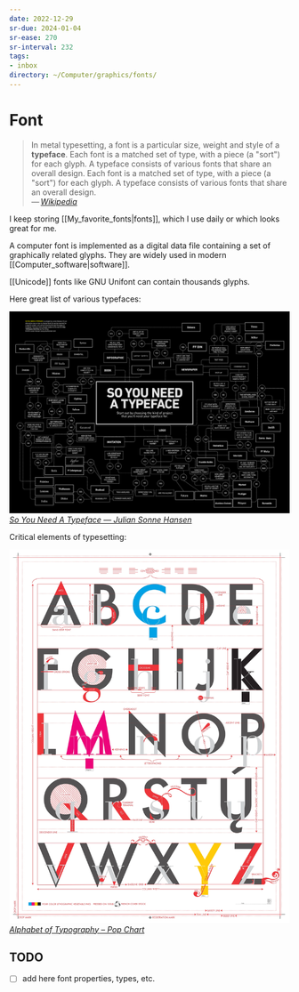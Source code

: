 ```yaml
---
date: 2022-12-29
sr-due: 2024-01-04
sr-ease: 270
sr-interval: 232
tags:
- inbox
directory: ~/Computer/graphics/fonts/
---
```


# Font

> In metal typesetting, a font is a particular size, weight and style of a
> **typeface**. Each font is a matched set of type, with a piece (a "sort") for
> each glyph. A typeface consists of various fonts that share an overall design.
> Each font is a matched set of type, with a piece (a "sort") for each glyph. A
> typeface consists of various fonts that share an overall design.\
> — <cite>[Wikipedia](https://en.wikipedia.org/wiki/Font)</cite>

I keep storing [[My_favorite_fonts|fonts]], which I use daily or which looks
great for me.

A computer font is implemented as a digital data file containing a set of
graphically related glyphs. They are widely used in modern
[[Computer_software|software]].

[[Unicode]] fonts like GNU Unifont can contain thousands glyphs.

Here great list of various typefaces:

![](./img/So_You_Need_A_Typeface.jpg)
_[So You Need A Typeface — Julian Sonne Hansen](https://julianhansen.com/soyouneedatypeface)_

Critical elements of typesetting:

![](./img/Alphabet_of_Typography.webp)
_[Alphabet of Typography – Pop Chart](https://popchart.co/products/alphabet-of-typography)_

## TODO

- [ ] add here font properties, types, etc.
